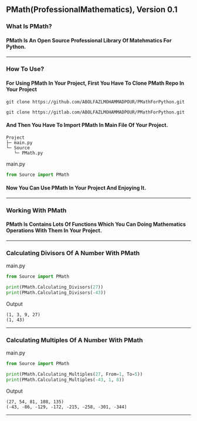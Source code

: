 ## PMath(ProfessionalMathematics), Version 0.1

### What Is PMath?
#### PMath Is An Open Source Professional Library Of Matehmatics For Python.
---
### How To Use?
#### For Using PMath In Your Project, First You Have To Clone PMath Repo In Your Project
`git clone https://github.com/ABOLFAZLMOHAMMADPOUR/PMathForPython.git`

`git clone https://gitlab.com/ABOLFAZLMOHAMMADPOUR/PMathForPython.git`
#### And Then You Have To Import PMath In Main File Of Your Project.
```
Project
├─ main.py
└─ Source
   └─ PMath.py
```
main.py
```py
from Source import PMath
```
#### Now You Can Use PMath In Your Project And Enjoying It.
---
### Working With PMath
#### PMath Is Contains Lots Of Functions Which You Can Doing Mathematics Operations With Them In Your Project.
---
### Calculating Divisors Of A Number With PMath
main.py
```py
from Source import PMath

print(PMath.Calculating_Divisors(27))
print(PMath.Calculating_Divisors(-43))
```
Output
```
(1, 3, 9, 27)
(1, 43)
```
---
### Calculating Multiples Of A Number With PMath
main.py
```py
from Source import PMath

print(PMath.Calculating_Multiples(27, From=1, To=5))
print(PMath.Calculating_Multiples(-43, 1, 8))
```
Output
```
(27, 54, 81, 108, 135)
(-43, -86, -129, -172, -215, -258, -301, -344)
```
---